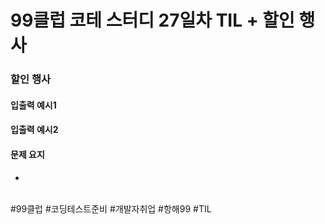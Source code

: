 # 99클럽 코테 스터디 27일차 TIL + 할인 행사

### 할인 행사


#### 입출력 예시1



#### 입출력 예시2


#### 문제 요지
- 

<br>
#99클럽 #코딩테스트준비 #개발자취업 #항해99 #TIL
